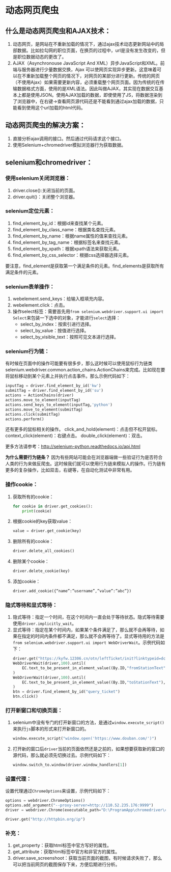# 动态网页爬虫

## 什么是动态网页爬虫和AJAX技术：
1. 动态网页，是网站在不重新加载的情况下，通过ajax技术动态更新网站中的局部数据。比如拉勾网的职位页面，在换页的过程中，url是没有发生改变的，但是职位数据动态的更改了。
2. AJAX（Asynchronouse JavaScript And XML）异步JavaScript和XML。前端与服务器进行少量数据交换，Ajax 可以使网页实现异步更新。这意味着可以在不重新加载整个网页的情况下，对网页的某部分进行更新。传统的网页（不使用Ajax）如果需要更新内容，必须重载整个网页页面。因为传统的在传输数据格式方面，使用的是XML语法。因此叫做AJAX，其实现在数据交互基本上都是使用JSON。使用AJAX加载的数据，即使使用了JS，将数据渲染到了浏览器中，在右键->查看网页源代码还是不能看到通过ajax加载的数据，只能看到使用这个url加载的html代码。

## 动态网页爬虫的解决方案：
1. 直接分析ajax调用的接口。然后通过代码请求这个接口。
2. 使用Selenium+chromedriver模拟浏览器行为获取数据。

## selenium和chromedriver：
### 使用selenium关闭浏览器：
1. driver.close():关闭当前的页面。
2. driver.quit()：关闭整个浏览器。

### selenium定位元素：
1. find_element_by_id：根据id来查找某个元素。
2. find_element_by_class_name：根据类名查找元素。
3. find_element_by_name：根据name属性的值来查找元素。
4. find_element_by_tag_name：根据标签名来查找元素。
5. find_element_by_xpath：根据xpath语法来获取元素。
6. find_element_by_css_selector：根据css选择器选择元素。

要注意，find_element是获取第一个满足条件的元素。find_elements是获取所有满足条件的元素。

### selenium表单操作：
1. webelement.send_keys：给输入框填充内容。
2. webelement.click：点击。
3. 操作select标签：需要首先用`from selenium.webdriver.support.ui import Select`来包装一下选中的对象，才能进行`select`选择：
    * select_by_index：按索引进行选择。
    * select_by_value：按值进行选择。
    * select_by_visible_text：按照可见文本进行选择。

### selenium行为链：
有时候在页面中的操作可能要有很多步，那么这时候可以使用鼠标行为链类selenium.webdriver.common.action_chains.ActionChains来完成。比如现在要将鼠标移动到某个元素上并执行点击事件。那么示例代码如下：
```python
inputTag = driver.find_element_by_id('kw')
submitTag = driver.find_element_by_id('su')
actions = ActionChains(driver)
actions.move_to_element(inputTag)
actions.send_keys_to_element(inputTag,'python')
actions.move_to_element(submitTag)
actions.click(submitTag)
actions.perform()
```
还有更多的鼠标相关的操作。
click_and_hold(element)：点击但不松开鼠标。
context_click(element)：右键点击。
double_click(element)：双击。 

更多方法请参考：http://selenium-python.readthedocs.io/api.html

**为什么需要行为链条？**
因为有些网站可能会在浏览器端做一些验证行为是否符合人类的行为来做反爬虫。这时候我们就可以使用行为链来模拟人的操作。行为链有更多的复杂操作，比如双击，右键等，在自动化测试中非常有用。


### 操作cookie：
1. 获取所有的cookie：
    ```python
    for cookie in driver.get_cookies():
        print(cookie)
    ```
2. 根据cookie的key获取value：
    ```python
    value = driver.get_cookie(key)
    ```
3. 删除所有的cookie：
    ```python
    driver.delete_all_cookies()
    ```
4. 删除某个cookie：
    ```python
    driver.delete_cookie(key)
    ```
5. 添加cookie：
    ```python
    driver.add_cookie({“name”:”username”,”value”:”abc”})
    ```

### 隐式等待和显式等待：
1. 隐式等待：指定一个时间，在这个时间内一直会处于等待状态。隐式等待需要使用`driver.implicitly_wait`。
2. 显式等待：指定在某个时间内，如果某个条件满足了，那么就不会再等待，如果在指定的时间内条件都不满足，那么就不会再等待了。显式等待用的方法是`from selenium.webdriver.support.ui import WebDriverWait`。示例代码如下：
    ```python
    driver.get("https://kyfw.12306.cn/otn/leftTicket/init?linktypeid=dc")
    WebDriverWait(driver,100).until(
        EC.text_to_be_present_in_element_value((By.ID,"fromStationText"),"长沙")
    )
    WebDriverWait(driver,100).until(
        EC.text_to_be_present_in_element_value((By.ID,"toStationText"),"北京")
    )
    btn = driver.find_element_by_id("query_ticket")
    btn.click()
    ```

### 打开新窗口和切换页面：
1. selenium中没有专门的打开新窗口的方法，是通过`window.execute_script()`来执行`js`脚本的形式来打开新窗口的。
    ```python
    window.execute_script("window.open('https://www.douban.com/')")
    ```
2. 打开新的窗口后`driver`当前的页面依然还是之前的，如果想要获取新的窗口的源代码，那么就必须先切换过去。示例代码如下：
    ```python
    window.switch_to.window(driver.window_handlers[1])
    ```

### 设置代理：
设置代理通过`ChromeOptions`来设置，示例代码如下：
```python
options = webdriver.ChromeOptions()
options.add_argument("--proxy-server=http://110.52.235.176:9999")
driver = webdriver.Chrome(executable_path="D:\ProgramApp\chromedriver\chromedriver73.exe",chrome_options=options)

driver.get("http://httpbin.org/ip")
```

### 补充：
1. get_property：获取html标签中官方写好的属性。
2. get_attribute：获取html标签中官方和非官方的属性。
3. driver.save_screenshoot：获取当前页面的截图，有时候请求失败了，那么可以把当前网页的截图保存下来，方便后期进行分析。





















































